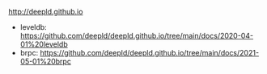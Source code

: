 http://deepld.github.io

* leveldb: https://github.com/deepld/deepld.github.io/tree/main/docs/2020-04-01%20leveldb
* brpc: https://github.com/deepld/deepld.github.io/tree/main/docs/2021-05-01%20brpc

